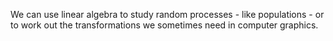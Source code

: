 We can use linear algebra to study random processes - like populations -
or to work out the transformations we sometimes need in computer
graphics.
